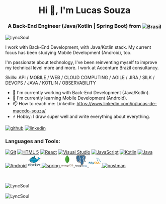 <h1 align="center">Hi 👋, I'm Lucas Souza</h1>
<h3 align="center">A Back-End Engineer (Java/Kotlin | Spring Boot) from  <img src='https://cdn-icons-png.flaticon.com/512/3909/3909370.png' alt='Brasil' height='40' align='center'> </h3>

<p align="left"> <img src="https://komarev.com/ghpvc/?username=LyncSoul&label=Profile%20views&color=0e75b6&style=flat" alt="LyncSoul" /> </p>

I work with Back-End Development, with Java/Kotlin stack. My current focus has been studying Mobile Development (Android), too.

I'm passionate about technology, I've been reinventing myself to improve my technical level more and more. I work at Accenture Brazil consultancy.

Skills: API / MOBILE / WEB / CLOUD COMPUTING / AGILE / JIRA / SILK / DEVOPS / JAVA / KOTLIN / OBSERVABILITY

- 🔭 I'm currently working with Back-End Development (Java/Kotlin).
- 🌱 I'm currently learning Mobile Development (Android).
- 📫 How to reach me: LinkedIn: https://www.linkedin.com/in/lucas-de-macedo-souza/ 
- ⚡ Hobby: I draw super well and write everything about everything. 

[<img src='https://cdn.icon-icons.com/icons2/1907/PNG/512/iconfinder-github-4555889_121361.png' alt='github' height='40'>](https://github.com/LyncSoul)  [<img src='https://icones.pro/wp-content/uploads/2021/03/icone-linkedin-ronde-originale.png' alt='linkedin' height='40'>](https://www.linkedin.com/in/lucas-de-macedo-souza/)

<h3 align="left">Languages and Tools:</h3>

[<img src='https://raw.githubusercontent.com/dustin100/dustin100/master/assests/git-original.svg' alt='Git' height='40'>](https://raw.githubusercontent.com/dustin100/dustin100/master/assests/git-original.svg) [<img src='https://raw.githubusercontent.com/dustin100/dustin100/master/assests/html5-original.svg' alt='HTML 5' height='40'>](https://raw.githubusercontent.com/dustin100/dustin100/master/assests/html5-original.svg) [<img src='https://raw.githubusercontent.com/dustin100/dustin100/master/assests/react-original.svg' alt='React' height='40'>](https://raw.githubusercontent.com/dustin100/dustin100/master/assests/react-original.svg) [<img src='https://raw.githubusercontent.com/dustin100/dustin100/master/assests/visualstudio-plain.svg' alt='Visual Studio' height='40'>](https://raw.githubusercontent.com/dustin100/dustin100/master/assests/visualstudio-plain.svg) [<img src='https://raw.githubusercontent.com/dustin100/dustin100/master/assests/javascript-plain.svg' alt='JavaScript' height='40'>](https://raw.githubusercontent.com/dustin100/dustin100/master/assests/javascript-plain.svg) [<img src='https://upload.wikimedia.org/wikipedia/commons/7/74/Kotlin_Icon.png' alt='Kotlin' height='40'>](https://upload.wikimedia.org/wikipedia/commons/7/74/Kotlin_Icon.png) [<img 
src='https://www.svgrepo.com/show/303388/java-4-logo.svg' alt='Java' height='40'>](https://www.svgrepo.com/show/303388/java-4-logo.svg) [<img 
src='https://icones.pro/wp-content/uploads/2021/04/icone-android-vert.png' alt='Android' height='40'>](https://icones.pro/wp-content/uploads/2021/04/icone-android-vert.png)
<a href="https://www.docker.com/" target="_blank"> <img src="https://raw.githubusercontent.com/devicons/devicon/master/icons/docker/docker-original-wordmark.svg" alt="docker" width="40" height="40"/> </a>
<a href="https://spring.io/" target="_blank"> <img src="https://www.vectorlogo.zone/logos/springio/springio-icon.svg" alt="spring" width="40" height="40"/> </a>
<a href="https://www.mongodb.com/" target="_blank"> <img src="https://raw.githubusercontent.com/devicons/devicon/master/icons/mongodb/mongodb-original-wordmark.svg" alt="mongodb" width="40" height="40"/> </a>
<a href="https://www.postgresql.org" target="_blank"> <img src="https://raw.githubusercontent.com/devicons/devicon/master/icons/postgresql/postgresql-original-wordmark.svg" alt="postgresql" width="40" height="40"/> </a>
<a href="https://www.mysql.com/" target="_blank"> <img src="https://raw.githubusercontent.com/devicons/devicon/master/icons/mysql/mysql-original-wordmark.svg" alt="mysql" width="40" height="40"/> </a>
<a href="https://postman.com" target="_blank"> <img src="https://www.vectorlogo.zone/logos/getpostman/getpostman-icon.svg" alt="postman" width="40" height="40"/> </a>

<br>

<p><img align="center" src="https://github-readme-stats.vercel.app/api/top-langs?username=LyncSoul&show_icons=true&locale=en&layout=compact" alt="LyncSoul" /></p>

<p><img align="center" src="https://github-readme-streak-stats.herokuapp.com/?user=LyncSoul&" alt="LyncSoul" /></p>
